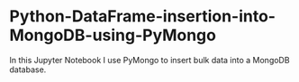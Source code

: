 # Python-DataFrame-insertion-into-MongoDB-using-PyMongo
In this Jupyter Notebook I use PyMongo to insert bulk data into a MongoDB database.
